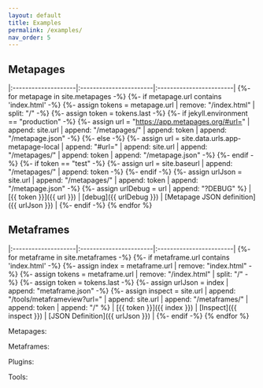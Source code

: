 ```yaml
---
layout: default
title: Examples
permalink: /examples/
nav_order: 5
---
```


## Metapages

|:--------------------|:-----------------------|:------------------------|
{%- for metapage in site.metapages -%}
	{%- if metapage.url contains 'index.html' -%}
		{%- assign tokens = metapage.url | remove: "/index.html" | split: "/" -%}
		{%- assign token = tokens.last -%}
		{%- if jekyll.environment == "production" -%}
			{%- assign url = "https://app.metapages.org/#url=" | append: site.url | append: "/metapages/" | append: token | append: "/metapage.json" -%}
		{%- else -%}
			{%- assign url = site.data.urls.app-metapage-local | append: "#url=" | append: site.url | append: "/metapages/" | append: token | append: "/metapage.json" -%}
		{%- endif -%}
		{%- if token == "test" -%}
			{%- assign url = site.baseurl | append: "/metapages/" | append: token -%}
		{%- endif -%}
		{%- assign urlJson = site.url | append: "/metapages/" | append: token | append: "/metapage.json" -%}
		{%- assign urlDebug = url | append: "?DEBUG" %}
| [{{ token }}]({{ url }})  | [debug]({{ urlDebug }}) | [Metapage JSON definition]({{ urlJson }}) |
	{%- endif -%}
{% endfor %}


## Metaframes

|:--------------------|:-----------------------|:------------------------|
{%- for metaframe in site.metaframes -%}
	{%- if metaframe.url contains 'index.html' -%}
		{%- assign index = metaframe.url | remove: "index.html" -%}
		{%- assign tokens = metaframe.url | remove: "/index.html" | split: "/" -%}
		{%- assign token = tokens.last -%}
		{%- assign urlJson = index | append: "metaframe.json" -%}
		{%- assign inspect = site.url | append: "/tools/metaframeview?url=" | append: site.url | append: "/metaframes/" | append: token | append: "/" %}
| [{{ token }}]({{ index }}) | [Inspect]({{ inspect }})  | [JSON Definition]({{ urlJson }}) |
	{%- endif -%}
{% endfor %}


<!-- | [{{ metaframe.url }}]({{ metaframe.url }}) | test1  | test2 | -->
<!-- {%- if metaframe.url contains 'metaframe.json' -%}
		{%- assign index = metaframe.url | remove: "metaframe.json" -%}
		{%- assign tokens = metaframe.url | remove: "/metaframe.json" | split: "/" -%}
		{%- assign token = tokens.last -%}
		{%- assign inspect = site.url | append: "/tools/metaframeview?url=" | append: index %}
| [{{ token }}]({{ index }}) | [Test/Play]({{ inspect }})  | [metaframe.json]({{ metaframe.url }}) |
	{%- endif -%} -->




Metapages:
<ul id="metapages"></ul>

Metaframes:
<ul id="metaframes"></ul>

Plugins:
<ul id="plugins"></ul>

Tools:
<ul id="tools"></ul>

